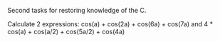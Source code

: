 Second tasks for restoring knowledge of the C. 

Calculate 2 expressions: cos(a) + cos(2a) + cos(6a) + cos(7a) and 4 * cos(a) + cos(a/2) + cos(5a/2) + cos(4a)

